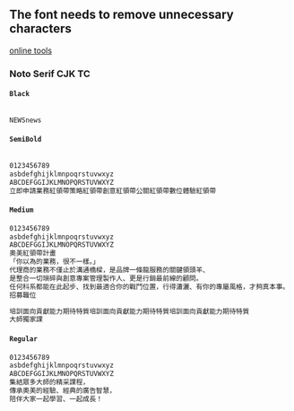 ## The font needs to remove unnecessary characters

[online tools](https://transfonter.org/)

### Noto Serif CJK TC

#### `Black`

```txt

NEWSnews

```

#### `SemiBold`

```txt

0123456789
asbdefghijklmnpoqrstuvwxyz
ABCDEFGGIJKLMNOPQRSTUVWXYZ
立即申請業務紅領帶策略紅領帶創意紅領帶公關紅領帶數位體驗紅領帶

```

#### `Medium`

```txt
0123456789
asbdefghijklmnpoqrstuvwxyz
ABCDEFGGIJKLMNOPQRSTUVWXYZ
奧美紅領帶計畫
「你以為的業務，很不一樣。」
代理商的業務不僅止於溝通橋樑，是品牌一條龍服務的關鍵領頭羊、
是整合一切瑣碎與創意專案管理製作人、更是行銷最前線的顧問。
任何科系都能在此起步、找到最適合你的戰鬥位置，行得瀟灑、有你的專屬風格，才夠真本事。
招募職位

培訓面向貢獻能力期待特質培訓面向貢獻能力期待特質培訓面向貢獻能力期待特質
大師獨家課

```

#### `Regular`

```txt
0123456789
asbdefghijklmnpoqrstuvwxyz
ABCDEFGGIJKLMNOPQRSTUVWXYZ
集結眾多大師的精采課程，
傳承奧美的經驗、經典的廣告智慧，
陪伴大家一起學習、一起成長！

```
